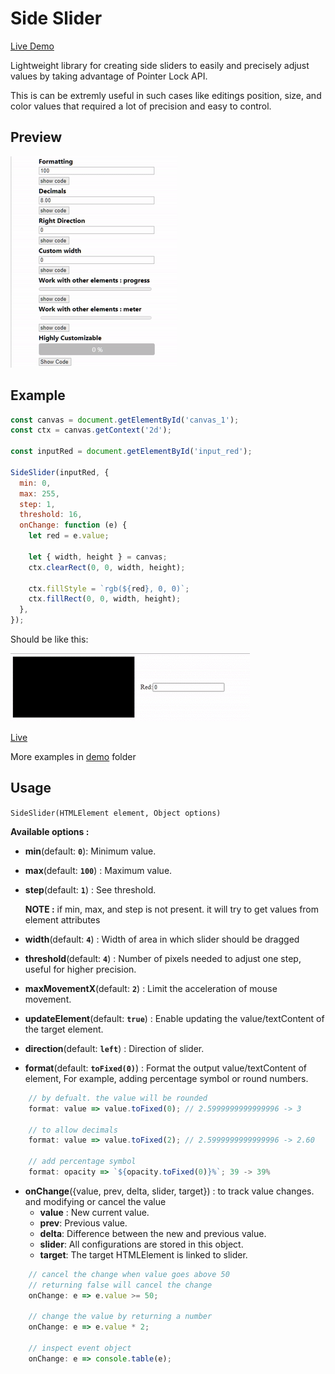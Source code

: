 # Side Slider 
[Live Demo](https://mhmd-22.github.io/side-slider/)

Lightweight library for creating side sliders to easily and precisely adjust values by taking advantage of Pointer Lock API.

This is can be extremly useful in such cases like editings position, size, and color values that required a lot of precision and easy to control.

## Preview

![image](preview/preview.gif)

## Example

```javascript
const canvas = document.getElementById('canvas_1');
const ctx = canvas.getContext('2d');

const inputRed = document.getElementById('input_red');

SideSlider(inputRed, {
  min: 0,
  max: 255,
  step: 1,
  threshold: 16,
  onChange: function (e) {
    let red = e.value;

    let { width, height } = canvas;
    ctx.clearRect(0, 0, width, height);

    ctx.fillStyle = `rgb(${red}, 0, 0)`;
    ctx.fillRect(0, 0, width, height);
  },
});
```

Should be like this:

![image](preview/example.gif)

[Live](https://mhmd-22.github.io/side-slider/example.html)


More examples in [demo](https://github.com/mhmd-22/side-slider/tree/master/demo) folder

## Usage

`SideSlider(HTMLElement element, Object options)`

**Available options :**

-   **min**(default: **`0`**): Minimum value.
-   **max**(default: **`100`**) : Maximum value.
-   **step**(default: **`1`**) : See threshold.

    **NOTE :** if min, max, and step is not present. it will try to get values from element attributes

-   **width**(default: **`4`**) : Width of area in which slider should be dragged
-   **threshold**(default: **`4`**) : Number of pixels needed to adjust one step, useful for higher precision.
-   **maxMovementX**(default: **`2`**) : Limit the acceleration of mouse movement.
-   **updateElement**(default: **`true`**) : Enable updating the value/textContent of the target element.
-   **direction**(default: **`left`**) : Direction of slider.
-   **format**(default: **`toFixed(0)`**) : Format the output value/textContent of element, For example, adding percentage symbol or round numbers.

```javascript
    // by defualt. the value will be rounded
    format: value => value.toFixed(0); // 2.5999999999999996 -> 3

    // to allow decimals
    format: value => value.toFixed(2); // 2.5999999999999996 -> 2.60

    // add percentage symbol
    format: opacity => `${opacity.toFixed(0)}%`; 39 -> 39%
```

-   **onChange**({value, prev, delta, slider, target}) : to track value changes. and modifying or cancel the value
    -   **value** : New current value.
    -   **prev**: Previous value.
    -   **delta**: Difference between the new and previous value.
    -   **slider**: All configurations are stored in this object.
    -   **target**: The target HTMLElement is linked to slider.

```javascript
    // cancel the change when value goes above 50
    // returning false will cancel the change
    onChange: e => e.value >= 50;

    // change the value by returning a number
    onChange: e => e.value * 2;

    // inspect event object
    onChange: e => console.table(e);
```
